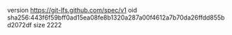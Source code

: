 version https://git-lfs.github.com/spec/v1
oid sha256:443f6f59bff0ad15ea08fe8b1320a287a00f4612a7b70da26ffdd855bd2072df
size 2222
